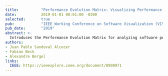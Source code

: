 ```yaml
---
title:          "Performance Evolution Matrix: Visualizing Performance Variations along Software Versions"
date:           2019-01-01 00:01:00 -0300
selected:       true
pub:            "IEEE Working Conference on Software Visualization (VISSOFT 2019)"
pub_date:       "2019"
abstract: >-
  Introduces the Performance Evolution Matrix for analyzing software performance variations across versions.
authors:
- Juan Pablo Sandoval Alcocer
- Fabian Beck
- Alexandre Bergel
links:
  IEEE: https://ieeexplore.ieee.org/document/8900971
---
```

